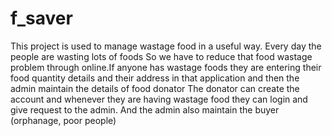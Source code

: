 # f_saver
This project is used to manage wastage food in a useful way. Every day the people are wasting lots of foods   So we have to reduce that food wastage problem through online.If anyone has wastage foods they are entering their food quantity details and their address in that application and then the admin maintain the details of food donator   The donator can create the account and whenever they are having wastage food they can login and give request to the admin. And the admin also maintain the buyer (orphanage, poor people) 
